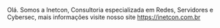 Olá. Somos a Inetcon, Consultoria especializada em Redes, Servidores e Cybersec, mais informações visite nosso site https://inetcon.com.br

<!---
Inetcon/Inetcon is a ✨ special ✨ repository because its `README.md` (this file) appears on your GitHub profile.
You can click the Preview link to take a look at your changes.
--->
